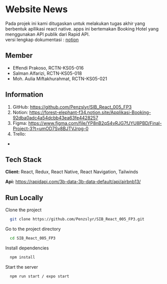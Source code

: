 
# Website News

Pada projek ini kami ditugaskan untuk melakukan tugas akhir yang berbentuk apllikasi react native. apps ini bertemakan Booking Hotel yang menggunakan API publik dari Rapid API.  
versi lengkap dokumentasi : [notion](https://forest-elephant-f34.notion.site/Applikasi-Booking-92dba0adc4a54dcbb43ea63fe4428257)



## Member

- Effendi Prakoso, RCTN-KS05-016
- Salman Alfarizi, RCTN-KS05-018
- Moh. Aulia Miftakhurahmat, RCTN-KS05-021

## Information

1. GitHub:
https://github.com/Penzslyr/SIB_React_005_FP3
2. Notion:
https://forest-elephant-f34.notion.site/Applikasi-Booking-92dba0adc4a54dcbb43ea63fe4428257
3. Figma:
https://www.figma.com/file/YP8nB2qS4vRJG7fJYU8PBD/Final-Project-3?t=umOD7Sv8BJTVJrpg-0
4. Trello:
- 


## Tech Stack

**Client:** React, Redux, React Native, React Navigation, Tailwinds

**Api:** https://rapidapi.com/3b-data-3b-data-default/api/airbnb13/


## Run Locally

Clone the project

```bash
  git clone https://github.com/Penzslyr/SIB_React_005_FP3.git
```

Go to the project directory

```bash
  cd SIB_React_005_FP3
```

Install dependencies

```bash
  npm install
```

Start the server

```bash
  npm run start / expo start
```

